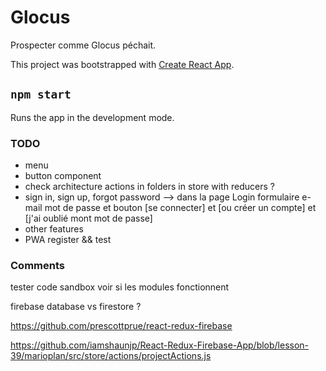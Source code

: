 # Glocus

Prospecter comme Glocus péchait.

This project was bootstrapped with [Create React App](https://github.com/facebook/create-react-app).

## `npm start`

Runs the app in the development mode.

### TODO

- menu
- button component
- check architecture actions in folders in store with reducers ?
- sign in, sign up, forgot password --> dans la page Login formulaire e-mail mot de passe et bouton [se connecter] et [ou créer un compte] et [j\'ai oublié mont mot de passe]
- other features
- PWA register && test

### Comments

tester code sandbox voir si les modules fonctionnent

firebase database vs firestore ?

https://github.com/prescottprue/react-redux-firebase

https://github.com/iamshaunjp/React-Redux-Firebase-App/blob/lesson-39/marioplan/src/store/actions/projectActions.js
